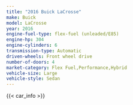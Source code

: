 ```yaml
---
title: "2016 Buick LaCrosse"
make: Buick
model: LaCrosse
year: 2016
engine-fuel-type: flex-fuel (unleaded/E85)
engine-hp: 304
engine-cylinders: 6
transmission-type: Automatic
driven-wheels: Front wheel drive
number-of-doors: 4
market-category: Flex Fuel,Performance,Hybrid
vehicle-size: Large
vehicle-style: Sedan
---
```


{{< car_info >}}
